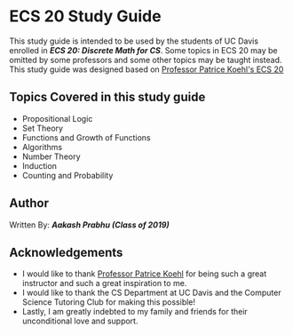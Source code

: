 # ECS 20 Study Guide

This study guide is intended to be used by the students of UC Davis enrolled in ***ECS 20: Discrete Math for CS***. Some topics in ECS 20 may be omitted by some professors and some other topics may be taught instead. This study guide was designed based on [Professor Patrice Koehl's ECS 20](htps://www.nook.cs.ucdavis.edu/~koehl/Teaching/ECS20/)

## Topics Covered in this study guide

* Propositional Logic
* Set Theory
* Functions and Growth of Functions
* Algorithms
* Number Theory
* Induction
* Counting and Probability

## Author

Written By: ***Aakash Prabhu (Class of 2019)***

## Acknowledgements

* I would like to thank [Professor Patrice Koehl](https://www.nook.cs.ucdavis.edu/~koehl/) for being such a great instructor and such a great inspiration to me.
* I would like to thank the CS Department at UC Davis and the Computer Science Tutoring Club for making this possible!
* Lastly, I am greatly indebted to my family and friends for their unconditional love and support.
